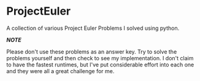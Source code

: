 ProjectEuler
============

A collection of various Project Euler Problems I solved using python.

***NOTE***

Please don't use these problems as an answer key. Try to solve the problems yourself and then check to see my implementation.
I don't claim to have the fastest runtimes, but I've put considerable effort into each one and they were all a great 
challenge for me.
